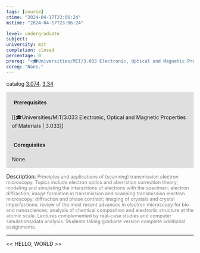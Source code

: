 ```yaml
---
tags: [course]
ctime: "2024-04-17T23:06:24"
mstime: "2024-04-17T23:06:24"

level: undergraduate
subject: 
university: mit
completion: closed
percentage: 0
prereq: "<🎓Universities/MIT/3.033 Electronic, Optical and Magnetic Properties of Materials>"
coreq: "None."
---
```


catalog [3.074](http://student.mit.edu/catalog/m3a.html#3.074), [3.34](http://student.mit.edu/catalog/m3a.html#3.34)

<span style="display: block; padding: 15px; background-color: rgb(100, 100, 100, 0.2);"><font id="m_prereq2934_0" style="display: block; font-family: Arial, sans-serif; font-weight: bold; padding: 5px">Prerequisites</font><br><span id="prereq2934_0">[[🎓Universities/MIT/3.033 Electronic, Optical and Magnetic Properties of Materials | 3.033]]</span></span>
<span style="display: block; padding: 15px; background-color: rgb(100, 100, 100, 0.2);"><font id="m_coreq2934_0" style="display: block; font-family: Arial, sans-serif; font-weight: bold; padding: 5px">Corequisites</font><br><span id="coreq2934_0">None.</span></span>

<font style="">Description:</font>
<font style="color: grey; font-size: 0.8rem;">Principles and applications of (scanning) transmission electron microscopy. Topics include electron optics and aberration correction theory; modeling and simulating the interactions of electrons with the specimen; electron diffraction; image formation in transmission and scanning transmission electron microscopy; diffraction and phase contrast; imaging of crystals and crystal imperfections; review of the most recent advances in electron microscopy for bio- and nanosciences; analysis of chemical composition and electronic structure at the atomic scale. Lectures complemented by real-case studies and computer simulations/data analysis. Students taking graduate version complete additional assignments.</font>



---

<< HELLO, WORLD >>
